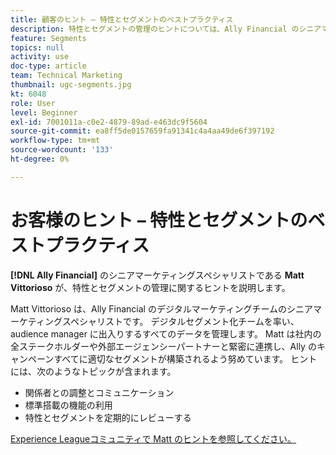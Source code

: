 ```yaml
---
title: 顧客のヒント – 特性とセグメントのベストプラクティス
description: 特性とセグメントの管理のヒントについては、Ally Financial のシニアマーケティングスペシャリストである Matt Vittorioso が説明しています。
feature: Segments
topics: null
activity: use
doc-type: article
team: Technical Marketing
thumbnail: ugc-segments.jpg
kt: 6048
role: User
level: Beginner
exl-id: 7001011a-c0e2-4879-89ad-e463dc9f5604
source-git-commit: ea8ff5de0157659fa91341c4a4aa49de6f397192
workflow-type: tm+mt
source-wordcount: '133'
ht-degree: 0%

---
```


# お客様のヒント – 特性とセグメントのベストプラクティス

**[!DNL Ally Financial]** のシニアマーケティングスペシャリストである **Matt Vittorioso** が、特性とセグメントの管理に関するヒントを説明します。

Matt Vittorioso は、Ally Financial のデジタルマーケティングチームのシニアマーケティングスペシャリストです。 デジタルセグメント化チームを率い、audience manager に出入りするすべてのデータを管理します。 Matt は社内の全ステークホルダーや外部エージェンシーパートナーと緊密に連携し、Ally のキャンペーンすべてに適切なセグメントが構築されるよう努めています。 ヒントには、次のようなトピックが含まれます。

* 関係者との調整とコミュニケーション
* 標準搭載の機能の利用
* 特性とセグメントを定期的にレビューする

[Experience Leagueコミュニティで Matt のヒントを参照してください。](https://experienceleaguecommunities.adobe.com/t5/adobe-audience-manager-blogs/traits-and-segments-best-practices/ba-p/367729)
